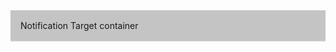 <div class="sc-content-container example-notification-target" id="example-notification-target">
    Notification Target container
</div>
<style>
.example-notification-target {
    border-bottom: 1px solid #dcdcdc;
    background-color: #c4c4c4;
    padding: 16px;
    margin-bottom: 30px;
}
</style>
<script>
document.querySelector('body').addEventListener('click', event => {
 try {
 if (event.target.className && event.target.className.toLowerCase().includes('notification-demo')) {
 const id = event.target.getAttribute('data-id');
 const el = document.querySelector('#' + id);
 el.classList.toggle('show');
 }
 }catch (e){};
 });
</script>
